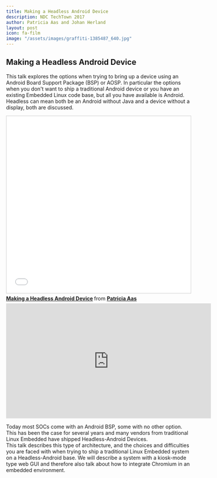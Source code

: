 ```yaml
---
title: Making a Headless Android Device
description: NDC TechTown 2017
author: Patricia Aas and Johan Herland
layout: post
icon: fa-film
image: "/assets/images/graffiti-1385487_640.jpg"
---
```


<h2>Making a Headless Android Device</h2>

<p>
This talk explores the options when trying to bring up a device using an Android Board Support Package (BSP) or AOSP. In particular the options when you don't want to ship a traditional Android device or you have an existing Embedded Linux code base, but all you have available is Android. Headless can mean both be an Android without Java and a device without a display, both are discussed.
</p>

<iframe src="//www.slideshare.net/slideshow/embed_code/key/2G5tycRdm3zAQa" width="595" height="485" frameborder="0" marginwidth="0" marginheight="0" scrolling="no" style="border:1px solid #CCC; border-width:1px; margin-bottom:5px; max-width: 100%;" allowfullscreen> </iframe> <div style="margin-bottom:5px"> <strong> <a href="//www.slideshare.net/PatriciaAas/making-a-headless-android-device" title="Making a Headless Android Device" target="_blank">Making a Headless Android Device</a> </strong> from <strong><a href="https://www.slideshare.net/PatriciaAas" target="_blank">Patricia Aas</a></strong> </div>

<iframe width="560" height="315" src="https://www.youtube-nocookie.com/embed/YHwjECuhGcM" title="YouTube video player" frameborder="0" allow="accelerometer; autoplay; clipboard-write; encrypted-media; gyroscope; picture-in-picture" allowfullscreen></iframe>

<p>Today most SOCs come with an Android BSP, some with no other option. This has been the case for several years and many vendors from traditional Linux Embedded have shipped Headless-Android Devices.<br />
This talk describes this type of architecture, and the choices and difficulties you are faced with when trying to ship a traditional Linux Embedded system on a Headless-Android base. We will describe a system with a kiosk-mode type web GUI and therefore also talk about how to integrate Chromium in an embedded environment.</p>

